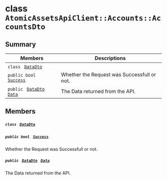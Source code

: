 # class `AtomicAssetsApiClient::Accounts::AccountsDto` 

## Summary

 Members                                | Descriptions                                
----------------------------------------|---------------------------------------------
`class ` [`DataDto`](AtomicAssetsApiClient--Accounts--AccountsDto--DataDto.md)        | 
`public bool ` [`Success`](#class_atomic_assets_api_client_1_1_accounts_1_1_accounts_dto_1a506fb037fbb6bfe8f254c021a2c3cfac) | Whether the Request was Successfull or not.
`public ` [`DataDto`](AtomicAssetsApiClient--Accounts--AccountsDto--DataDto.md)` ` [`Data`](#class_atomic_assets_api_client_1_1_accounts_1_1_accounts_dto_1a6ed89521b3da4f30d2ab82c36d0afd13) | The Data returned from the API.

## Members

##### `class ` [`DataDto`](AtomicAssetsApiClient--Accounts--AccountsDto--DataDto.md) 

##### `public bool ` [`Success`](#class_atomic_assets_api_client_1_1_accounts_1_1_accounts_dto_1a506fb037fbb6bfe8f254c021a2c3cfac) 

Whether the Request was Successfull or not.

##### `public ` [`DataDto`](AtomicAssetsApiClient--Accounts--AccountsDto--DataDto.md)` ` [`Data`](#class_atomic_assets_api_client_1_1_accounts_1_1_accounts_dto_1a6ed89521b3da4f30d2ab82c36d0afd13) 

The Data returned from the API.

